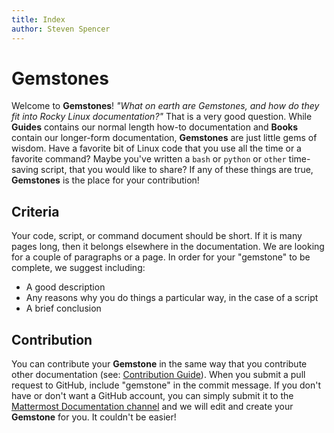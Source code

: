 ```yaml
---
title: Index
author: Steven Spencer
---
```


# Gemstones

Welcome to **Gemstones**! 
_"What on earth are Gemstones, and how do they fit into Rocky Linux documentation?"_ That is a very good question. 
While **Guides** contains our normal length how-to documentation and **Books** contain our longer-form documentation, **Gemstones** are just little gems of wisdom. Have a favorite bit of Linux code that you use all the time or a favorite command? Maybe you've written a `bash` or `python` or `other` time-saving script, that you would like to share? If any of these things are true, **Gemstones** is the place for your contribution!

## Criteria

Your code, script, or command document should be short. If it is many pages long, then it belongs elsewhere in the documentation. We are looking for a couple of paragraphs or a page. In order for your "gemstone" to be complete, we suggest including:

* A good description
* Any reasons why you do things a particular way, in the case of a script
* A brief conclusion

## Contribution

You can contribute your **Gemstone** in the same way that you contribute other documentation (see: [Contribution Guide](../guides/contribute/README.md)). When you submit a pull request to GitHub, include "gemstone" in the commit message. If you don't have or don't want a GitHub account, you can simply submit it to the [Mattermost Documentation channel](https://chat.rockylinux.org/rocky-linux/channels/documentation) and we will edit and create your **Gemstone** for you. It couldn't be easier!

